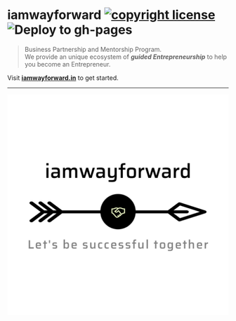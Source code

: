 # iamwayforward [![copyright license](https://img.shields.io/badge/license-SEE%20LICENSE%20IN%20LICENSE-red)](LICENSE) ![Deploy to gh-pages](https://github.com/abhisekp/iamwayforward/workflows/Deploy%20to%20gh-pages/badge.svg?branch=master)

> Business Partnership and Mentorship Program.  
> We provide an unique ecosystem of **_guided Entrepreneurship_** to help you become an Entrepreneur.

Visit [**iamwayforward.in**](https://iamwayforward.in) to get started.

---

[![iamwayforward business mentorship and enterpreneurship logo](src/iamwayforward_logo_transparent.png)](https://iamwayforward.in)
